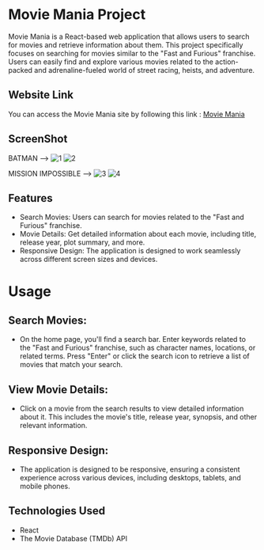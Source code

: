 # Movie Mania Project

Movie Mania is a React-based web application that allows users to search for movies and retrieve information about them. This project specifically focuses on searching for movies similar to the "Fast and Furious" franchise. Users can easily find and explore various movies related to the action-packed and adrenaline-fueled world of street racing, heists, and adventure.

## Website Link
You can access the Movie Mania site by following this link : [Movie Mania](https://moviess-mania.netlify.app/)

## ScreenShot

BATMAN -->
![1](https://github.com/AnkitJha13/Movie-Mania/assets/116744896/b9399ecc-46eb-4dfe-80e0-3e1ce2136342)
![2](https://github.com/AnkitJha13/Movie-Mania/assets/116744896/f453e63d-5607-4610-ad00-72f6f96c74e9)


MISSION IMPOSSIBLE -->
![3](https://github.com/AnkitJha13/Movie-Mania/assets/116744896/0b3c6caa-cccb-4943-9a22-f136a4ab7ead)
![4](https://github.com/AnkitJha13/Movie-Mania/assets/116744896/39d53a73-7303-40b5-84a3-d6f531ab05a8)




## Features
- Search Movies: Users can search for movies related to the "Fast and Furious" franchise.
- Movie Details: Get detailed information about each movie, including title, release year, plot summary, and more.
- Responsive Design: The application is designed to work seamlessly across different screen sizes and devices.

# Usage
## Search Movies:
- On the home page, you'll find a search bar. Enter keywords related to the "Fast and Furious" franchise, such as character names, locations, or related terms. Press "Enter" or click the search icon to retrieve a list of movies that match your search.

## View Movie Details:
- Click on a movie from the search results to view detailed information about it. This includes the movie's title, release year, synopsis, and other relevant information.

## Responsive Design:   
- The application is designed to be responsive, ensuring a consistent experience across various devices, including desktops, tablets, and mobile phones.

## Technologies Used
- React
- The Movie Database (TMDb) API
